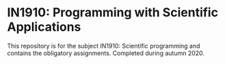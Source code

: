 # IN1910: Programming with Scientific Applications
This repository is for the subject IN1910: Scientific programming and contains the obligatory assignments. Completed during autumn 2020.
